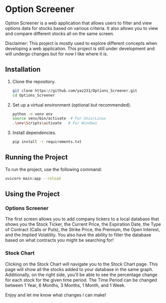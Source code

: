 # Option Screener

Option Screener is a web application that allows users to filter and view options data for stocks based on various criteria.
It also allows you to view and compare different stocks all on the same screen.

Disclaimer: This project is mostly used to explore different concepts when developing a web application. This project is still under development and will undergo changes but for now I like where it is. 
## Installation

1. Clone the repository.

    ```bash
    git clone https://github.com/yaz231/Options_Screener.git
    cd Options_Screener
    ```

2. Set up a virtual environment (optional but recommended).

    ```bash
    python -m venv env
    source venv/bin/activate  # For Unix/Linux
    .\env\Scripts\activate   # For Windows
    ```

3. Install dependencies.

    ```bash
    pip install -r requirements.txt
    ```

## Running the Project

To run the project, use the following command:

```bash
uvicorn main:app --reload
```
## Using the Project
### Options Screener
The first screen allows you to add company tickers to a local database that shows you the Stock Ticker, the Current Price, the Expiration Date, the Type of Contract (Calls or Puts), the Strike Price, the Premium, the Open Interest, and the Implied Volatility.
You also have the ability to filter the database based on what contracts you might be searching for!

### Stock Chart
Clicking on the Stock Chart will navigate you to the Stock Chart page. This page will show all the stocks added to your database in the same graph. Additionally, on the right side, you'll be able to see the percentage change for each stock for the given time period.
The Time Period can be changed between 1 Year, 6 Months, 3 Months, 1 Month, and 1 Week.

Enjoy and let me know what changes I can make!
